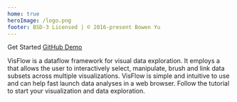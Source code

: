 ```yaml
---
home: true
heroImage: /logo.png
footer: BSD-3 Licensed | © 2016-present Bowen Yu
---
```


<div class="hero">
  <p class="action">
    <router-link class="nav-link action-button" to="/get-started/">
      Get Started <i class="fas fa-book-open"></i></router-link>
    <a href="https://github.com/yubowenok/visflow" target="_blank" class="nav-link action-button">
      GitHub <i class="fab fa-github"></i></a>
    <a href="https://visflow.org/demo" target="_blank" class="nav-link action-button">
      Demo <i class="fas fa-external-link-alt"></i></a>
  </p>
</div>


<!-- <p class="text-box" style="padding: 1rem; width: 90%; margin: 0 auto; position: relative;">-->
VisFlow is a dataflow framework for visual data exploration.
It employs a <page-link link="/dataflow/subsetflow.html" text="subset dataflow"/> that allows the user to interactively select, manipulate, brush and link data subsets across multiple visualizations.
VisFlow is simple and intuitive to use and can help fast launch data analyses in a web browser.
Follow the <router-link to="/get-started/">tutorial</router-link> to start your visualization and data exploration.

<!--
// Check out the video below to see it in action.
<div style="width: 80%; margin: 20px auto;">
<video width="100%" controls="">
  <source src="/video/intro.mp4" type="/video/mp4"/>
</video>
</div>
-->
